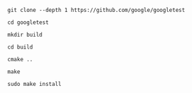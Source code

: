 ```
git clone --depth 1 https://github.com/google/googletest
```

```
cd googletest
```

```
mkdir build
```

```
cd build
```

```
cmake ..
```

```
make
```

```
sudo make install
```